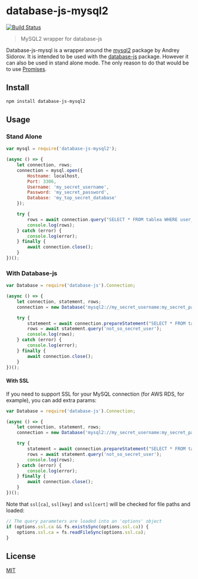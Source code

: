 # database-js-mysql2

[![Build Status](https://travis-ci.org/mlaanderson/database-js-mysql.svg?branch=master)](https://travis-ci.org/mlaanderson/database-js-mysql)

> MySQL2 wrapper for database-js

Database-js-mysql is a wrapper around the [mysql2](https://github.com/sidorares/node-mysql2) package by Andrey Sidorov. It is intended to be used with the [database-js](https://github.com/mlaanderson/database-js) package. However it can also be used in stand alone mode. The only reason to do that would be to use [Promises](https://developer.mozilla.org/en-US/docs/Web/JavaScript/Reference/Global_Objects/Promise).

## Install

```bash
npm install database-js-mysql2
```

## Usage

### Stand Alone
```js
var mysql = require('database-js-mysql2');

(async () => {
    let connection, rows;
    connection = mysql.open({
        Hostname: localhost,
        Port: 3306,
        Username: 'my_secret_username',
        Password: 'my_secret_password',
        Database: 'my_top_secret_database'
    });

    try {
        rows = await connection.query("SELECT * FROM tablea WHERE user_name = 'not_so_secret_user'");
        console.log(rows);
    } catch (error) {
        console.log(error);
    } finally {
        await connection.close();
    }
})();
```

### With Database-js
```js
var Database = require('database-js').Connection;

(async () => {
    let connection, statement, rows;
    connection = new Database('mysql2://my_secret_username:my_secret_password@localhost:3306/my_top_secret_database');

    try {
        statement = await connection.prepareStatement("SELECT * FROM tablea WHERE user_name = ?");
        rows = await statement.query('not_so_secret_user');
        console.log(rows);
    } catch (error) {
        console.log(error);
    } finally {
        await connection.close();
    }
})();
```

#### With SSL

If you need to support SSL for your MySQL connection (for AWS RDS, for example), you can add extra params:

```js
var Database = require('database-js').Connection;

(async () => {
    let connection, statement, rows;
    connection = new Database('mysql2://my_secret_username:my_secret_password@localhost:3306/my_top_secret_database?ssl[ca]=%2Fpath%2Fto%2Fca.pem');

    try {
        statement = await connection.prepareStatement("SELECT * FROM tablea WHERE user_name = ?");
        rows = await statement.query('not_so_secret_user');
        console.log(rows);
    } catch (error) {
        console.log(error);
    } finally {
        await connection.close();
    }
})();
```

Note that `ssl[ca]`, `ssl[key]` and `ssl[cert]` will be checked for file paths
and loaded:

```js
// The query parameters are loaded into an 'options' object
if (options.ssl.ca && fs.existsSync(options.ssl.ca)) {
    options.ssl.ca = fs.readFileSync(options.ssl.ca);
}
```

## License

[MIT](LICENSE)
